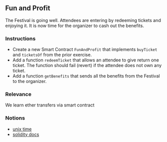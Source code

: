 ## Fun and Profit

The Festival is going well. Attendees are entering by redeeming tickets and enjoying it. It is now time for the organizer to cash out the benefits.

### Instructions

- Create a new Smart Contract `FunAndProfit` that implements `buyTicket` and `ticketsOf` from the prior exercise.
- Add a function `redeemTicket` that allows an attendee to give return one ticket. The function should fail (revert) if the attendee does not own any ticket.
- Add a function `getBenefits` that sends all the benefits from the Festival to the organizer.

### Relevance

We learn ether transfers via smart contract

### Notions

- [unix time](https://en.wikipedia.org/wiki/Unix_time)
- [solidity docs](https://docs.soliditylang.org/)
